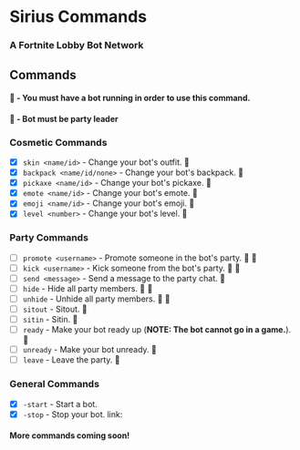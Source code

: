 # Sirius Commands
### A Fortnite Lobby Bot Network

## Commands

#### :link: - You must have a bot running in order to use this command.
#### :crown: - Bot must be party leader

### Cosmetic Commands

- [x] `skin <name/id>` - Change your bot's outfit. :link:  
- [x] `backpack <name/id/none>` - Change your bot's backpack. :link:  
- [x] `pickaxe <name/id>` - Change your bot's pickaxe. :link:  
- [x] `emote <name/id>` - Change your bot's emote. :link:  
- [x] `emoji <name/id>` - Change your bot's emoji. :link:  
- [x] `level <number>` - Change your bot's level. :link:  

### Party Commands

- [ ] `promote <username>` - Promote someone in the bot's party. :link: :crown:  
- [ ] `kick <username>` - Kick someone from the bot's party. :link: :crown:  
- [ ] `send <message>` - Send a message to the party chat. :link:  
- [ ] `hide` - Hide all party members. :link: :crown:  
- [ ] `unhide` - Unhide all party members. :link: :crown:  
- [ ] `sitout` - Sitout. :link:  
- [ ] `sitin` - Sitin. :link:  
- [ ] `ready` - Make your bot ready up (**NOTE: The bot __cannot__ go in a game.**). :link:  
- [ ] `unready` - Make your bot unready. :link:  
- [ ] `leave` - Leave the party. :link:

### General Commands

- [x] `-start` - Start a bot.  
- [x] `-stop` - Stop your bot. link:

#### More commands coming soon!
